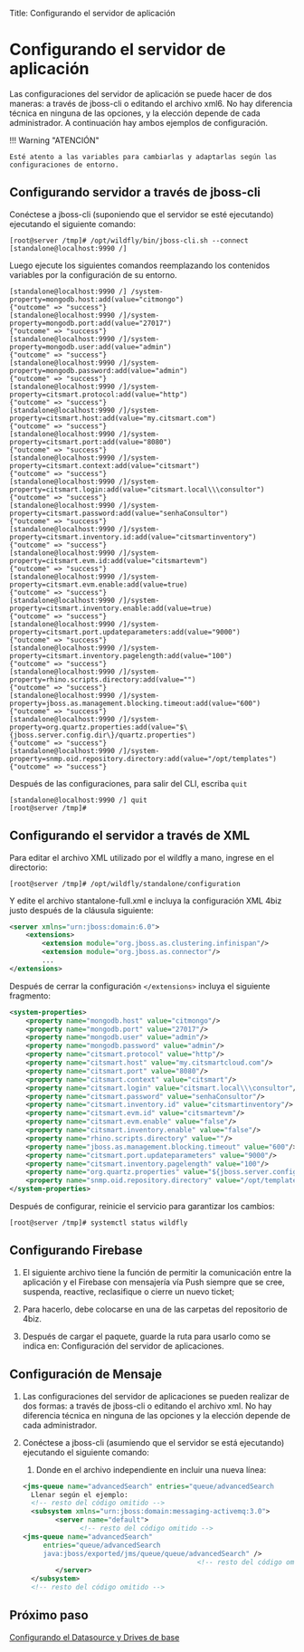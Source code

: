 Title: Configurando el servidor de aplicación

# Configurando el servidor de aplicación

Las configuraciones del servidor de aplicación se puede hacer de dos maneras: a través de jboss-cli o editando el archivo xml6. No hay diferencia técnica en ninguna de las opciones, y la elección depende de cada administrador. A continuación hay ambos ejemplos de configuración.

!!! Warning "ATENCIÓN"

    Esté atento a las variables para cambiarlas y adaptarlas según las configuraciones de entorno.

## Configurando servidor a través de jboss-cli

Conéctese a jboss-cli (suponiendo que el servidor se esté ejecutando) ejecutando el siguiente comando:

``` shell
[root@server /tmp]# /opt/wildfly/bin/jboss-cli.sh --connect
[standalone@localhost:9990 /]
```

Luego ejecute los siguientes comandos reemplazando los contenidos variables por la configuración de su entorno.

``` shell
[standalone@localhost:9990 /] /system-property=mongodb.host:add(value="citmongo")
{"outcome" => "success"}
[standalone@localhost:9990 /]/system-property=mongodb.port:add(value="27017")
{"outcome" => "success"}
[standalone@localhost:9990 /]/system-property=mongodb.user:add(value="admin")
{"outcome" => "success"}
[standalone@localhost:9990 /]/system-property=mongodb.password:add(value="admin")
{"outcome" => "success"}
[standalone@localhost:9990 /]/system-property=citsmart.protocol:add(value="http")
{"outcome" => "success"}
[standalone@localhost:9990 /]/system-property=citsmart.host:add(value="my.citsmart.com")
{"outcome" => "success"}
[standalone@localhost:9990 /]/system-property=citsmart.port:add(value="8080")
{"outcome" => "success"}
[standalone@localhost:9990 /]/system-property=citsmart.context:add(value="citsmart")
{"outcome" => "success"}
[standalone@localhost:9990 /]/system-property=citsmart.login:add(value="citsmart.local\\\consultor")
{"outcome" => "success"}
[standalone@localhost:9990 /]/system-property=citsmart.password:add(value="senhaConsultor")
{"outcome" => "success"}
[standalone@localhost:9990 /]/system-property=citsmart.inventory.id:add(value="citsmartinventory")
{"outcome" => "success"}
[standalone@localhost:9990 /]/system-property=citsmart.evm.id:add(value="citsmartevm")
{"outcome" => "success"}
[standalone@localhost:9990 /]/system-property=citsmart.evm.enable:add(value=true)
{"outcome" => "success"}
[standalone@localhost:9990 /]/system-property=citsmart.inventory.enable:add(value=true)
{"outcome" => "success"}
[standalone@localhost:9990 /]/system-property=citsmart.port.updateparameters:add(value="9000")
{"outcome" => "success"}
[standalone@localhost:9990 /]/system-property=citsmart.inventory.pagelength:add(value="100")
{"outcome" => "success"}
[standalone@localhost:9990 /]/system-property=rhino.scripts.directory:add(value="")
{"outcome" => "success"}
[standalone@localhost:9990 /]/system-property=jboss.as.management.blocking.timeout:add(value="600")
{"outcome" => "success"}
[standalone@localhost:9990 /]/system-property=org.quartz.properties:add(value="$\{jboss.server.config.dir\}/quartz.properties")
{"outcome" => "success"}
[standalone@localhost:9990 /]/system-property=snmp.oid.repository.directory:add(value="/opt/templates")
{"outcome" => "success"}
```

Después de las configuraciones, para salir del CLI, escriba `quit`

``` shell
[standalone@localhost:9990 /] quit
[root@server /tmp]#
```
## Configurando el servidor a través de XML

Para editar el archivo XML utilizado por el wildfly a mano, ingrese en el directorio:

``` shell
[root@server /tmp]# /opt/wildfly/standalone/configuration
```
Y edite el archivo stantalone-full.xml e incluya la configuración XML 4biz justo después de la cláusula siguiente:

``` xml
<server xmlns="urn:jboss:domain:6.0">
    <extensions>
        <extension module="org.jboss.as.clustering.infinispan"/>
        <extension module="org.jboss.as.connector"/>
		...
</extensions>
```

 Después de cerrar la configuración `</extensions>` incluya el siguiente fragmento:

 ``` xml
 <system-properties>
     <property name="mongodb.host" value="citmongo"/>
     <property name="mongodb.port" value="27017"/>
     <property name="mongodb.user" value="admin"/>
     <property name="mongodb.password" value="admin"/>
     <property name="citsmart.protocol" value="http"/>
     <property name="citsmart.host" value="my.citsmartcloud.com"/>
     <property name="citsmart.port" value="8080"/>
     <property name="citsmart.context" value="citsmart"/>
     <property name="citsmart.login" value="citsmart.local\\\consultor"/>
     <property name="citsmart.password" value="senhaConsultor"/>
     <property name="citsmart.inventory.id" value="citsmartinventory"/>
     <property name="citsmart.evm.id" value="citsmartevm"/>
     <property name="citsmart.evm.enable" value="false"/>
     <property name="citsmart.inventory.enable" value="false"/>
     <property name="rhino.scripts.directory" value=""/>
     <property name="jboss.as.management.blocking.timeout" value="600"/>
     <property name="citsmart.port.updateparameters" value="9000"/>
     <property name="citsmart.inventory.pagelength" value="100"/>
     <property name="org.quartz.properties" value="${jboss.server.config.dir}/quartz.properties"/>
     <property name="snmp.oid.repository.directory" value="/opt/templates"/>
 </system-properties>
 ```

 Después de configurar, reinicie el servicio para garantizar los cambios:

 ``` shell
 [root@server /tmp]# systemctl status wildfly
 ```
 
## Configurando Firebase

1. El siguiente archivo tiene la función de permitir la comunicación entre la aplicación y el Firebase con mensajería vía Push siempre que se cree, suspenda, reactive, reclasifique o cierre un nuevo ticket;  

2. Para hacerlo, debe colocarse en una de las carpetas del repositorio de 4biz.  

3. Después de cargar el paquete, guarde la ruta para usarlo como se indica en: Configuración del servidor de aplicaciones.

## Configuración de Mensaje

1. Las configuraciones del servidor de aplicaciones se pueden realizar de dos formas: a través de jboss-cli o editando el archivo xml. No hay diferencia técnica en ninguna de las opciones y la elección depende de cada administrador.

2. Conéctese a jboss-cli (asumiendo que el servidor se está ejecutando) ejecutando el siguiente comando:

	1. Donde en el archivo independiente en <jms-queue> incluir una nueva línea:

	``` xml
	<jms-queue name="advancedSearch" entries="queue/advancedSearch 	    java:jboss/exported/jms/queue/queue/advancedSearch"/>
      Llenar según el ejemplo:
      <!-- resto del código omitido -->
      <subsystem xmlns="urn:jboss:domain:messaging-activemq:3.0">
            <server name="default">
                  <!-- resto del código omitido -->
    <jms-queue name="advancedSearch"   
         entries="queue/advancedSearch   
         java:jboss/exported/jms/queue/queue/advancedSearch" />
                                               <!-- resto del código omitido -->
            </server>
      </subsystem>
      <!-- resto del código omitido -->
      ```

## Próximo paso

[Configurando el Datasource y Drives de base][1]

[1]:/es-es/4biz-helium/get-started/installation-and-upgrade/perform-installation/conf-datasource-and-db.html
